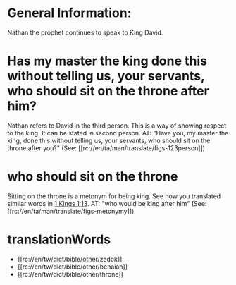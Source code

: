 # General Information:

Nathan the prophet continues to speak to King David.

# Has my master the king done this without telling us, your servants, who should sit on the throne after him?

Nathan refers to David in the third person. This is a way of showing respect to the king. It can be stated in second person. AT: "Have you, my master the king, done this without telling us, your servants, who should sit on the throne after you?" (See: [[rc://en/ta/man/translate/figs-123person]])

# who should sit on the throne

Sitting on the throne is a metonym for being king. See how you translated similar words in [1 Kings 1:13](./13.md). AT: "who would be king after him" (See: [[rc://en/ta/man/translate/figs-metonymy]])

# translationWords

* [[rc://en/tw/dict/bible/other/zadok]]
* [[rc://en/tw/dict/bible/other/benaiah]]
* [[rc://en/tw/dict/bible/other/throne]]